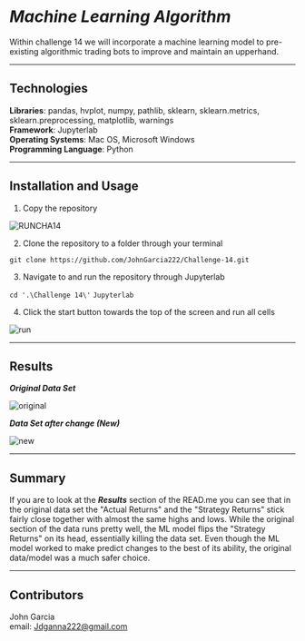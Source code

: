 # ***Machine Learning Algorithm***

Within challenge 14 we will incorporate a machine learning model to pre-existing algorithmic trading bots to improve and maintain an upperhand.

----------------------------

## Technologies

__Libraries__: pandas, hvplot, numpy, pathlib, sklearn, sklearn.metrics, sklearn.preprocessing, matplotlib, warnings   
__Framework__: Jupyterlab  
__Operating Systems__: Mac OS, Microsoft Windows  
__Programming Language__: Python  

-----------------------------

## Installation and Usage

1. Copy the repository

![RUNCHA14](https://github.com/JohnGarcia222/Challenge-14/assets/127170402/5268676d-8460-4f9e-9e00-3904225fd1c2)

2. Clone the repository to a folder through your terminal

```git clone https://github.com/JohnGarcia222/Challenge-14.git```

3. Navigate to and run the repository through Jupyterlab

```cd '.\Challenge 14\'```
```Jupyterlab```

4. Click the start button towards the top of the screen and run all cells

![run](https://github.com/JohnGarcia222/Challenge-14/assets/127170402/8f7f8f19-4d06-4304-a324-a3e06359ba3f)

----------------------------

## Results

***Original Data Set***

![original](https://github.com/JohnGarcia222/Challenge-14/assets/127170402/fa9da29e-006a-4732-b590-7b49d887d1ff)

***Data Set after change (New)***

![new](https://github.com/JohnGarcia222/Challenge-14/assets/127170402/247e8d10-9cb7-471c-95ba-7e94a6169e59)

------------------------------

## Summary

If you are to look at the ***Results*** section of the READ.me you can see that in the original data set the "Actual Returns" and the "Strategy Returns" stick fairly close together with almost the same highs and lows. While the original section of the data runs pretty well, the ML model flips the "Strategy Returns" on its head, essentially killing the data set. Even though the ML model worked to make predict changes to the best of its ability, the original data/model was a much safer choice.

---------------------------------

## Contributors

John Garcia  
email: Jdganna222@gmail.com
